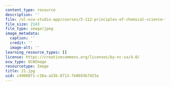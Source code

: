```yaml
---
content_type: resource
description: ''
file: /ol-ocw-studio-app/courses/5-112-principles-of-chemical-science-fall-2005/c49060f1c16aa23b87137e0693b7423a_21.jpg
file_size: 2143
file_type: image/jpeg
image_metadata:
  caption: ''
  credit: ''
  image-alt: ''
learning_resource_types: []
license: https://creativecommons.org/licenses/by-nc-sa/4.0/
ocw_type: OCWImage
resourcetype: Image
title: 21.jpg
uid: c49060f1-c16a-a23b-8713-7e0693b7423a
---
```

